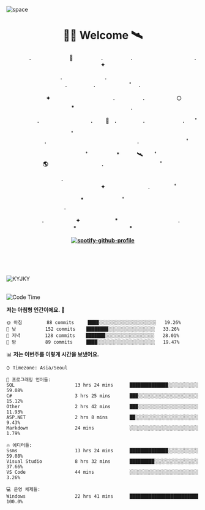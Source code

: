 ![space](https://user-images.githubusercontent.com/93513959/153272999-db6423b1-a80f-4b72-bf4c-7be2c9d6d328.png)



<h1 align="center">👨‍🚀 Welcome  🛰︎</h1>
<h4 align='center'>
<p align="center">　　　　.　　　　　　  　🌠　　　   　. 　　　　　.　　　　　　　　　　　  . 　　　 　       ✦     </p>
<p align="center">.　　　　　　　　.　　  　　　　  　 　　　　　　　　　　　.　　　　　.　　　　   　 ﾟ             　.        </p>
<p align="center">　　　　✦　　　　　  　　　　    　. 　　　　　.　　　　　　🌕　*　　　　　　　　　　  . 　　　 　            </p>
<p align="center">　　  　         　　. 　　　　   　 　　　.     　   　🚀　.　　　　　.　　　   　　　 .             　 ﾟ   </p>
<p align="center">　　ﾟ　　　　　　　　  　　　　   　 　　　　.　　　　　　　　　　　　　　　　　.   　　　            　  　　　ﾟ</p>
<p align="center"> 　　　　　　　ﾟ　　　 　　*　　   🛰︎　 　ﾟ　　　　🌎　　　　　　　　　　.　　　　　　　   　　  ﾟ          　   </p>
<p align="center">.　　　　　　　　　　  　　　　   　 　　　　　　　　　　　　 ✦　　　　　　　　.　   　　             ﾟ　  　　   </p>
<p align="center">　　　*　　　　　　  　ﾟ　　   　 　　　　.　　　　　　　　　　　　　　　　   　　            　  　　            </p>
<p align="center">　　　.　　　　　　✦  　　　　　   *　 　　　　　　　　　　.　　　　　　　*　　　　　   　              　  　*　  </p>

[![spotify-github-profile](https://spotify-github-profile.vercel.app/api/view?uid=316vepr7x7ia45xvcuqyysvtmpfe&cover_image=true&theme=novatorem&bar_color=37bac3&bar_color_cover=false)](https://spotify-github-profile.vercel.app/api/view?uid=316vepr7x7ia45xvcuqyysvtmpfe&redirect=true)

</h4>

<br>
<br>
<br>

<p align="left"><img src="https://github-readme-stats.vercel.app/api/top-langs?username=KYJKY&show_icons=true&locale=en&layout=compact&theme=radical" alt="KYJKY" />
<!--<img src="https://github-readme-stats.vercel.app/api?username=KYJKY&show_icons=true&locale=en&theme=radical" alt="KYJKY" />--> <br><br></p>

<!--START_SECTION:waka-->
![Code Time](http://img.shields.io/badge/Code%20Time-908%20hrs%202%20mins-blue)

**저는 아침형 인간이에요. 🐤** 

```text
🌞 아침         88 commits     ████░░░░░░░░░░░░░░░░░░░░░   19.26% 
🌆 낮　         152 commits    ████████░░░░░░░░░░░░░░░░░   33.26% 
🌃 저녁         128 commits    ███████░░░░░░░░░░░░░░░░░░   28.01% 
🌙 밤　         89 commits     ████░░░░░░░░░░░░░░░░░░░░░   19.47%

```


📊 **저는 이번주를 이렇게 시간을 보냈어요.** 

```text
⌚︎ Timezone: Asia/Seoul

💬 프로그래밍 언어들: 
SQL                      13 hrs 24 mins      ██████████████░░░░░░░░░░░   59.08% 
C#                       3 hrs 25 mins       ███░░░░░░░░░░░░░░░░░░░░░░   15.12% 
Other                    2 hrs 42 mins       ███░░░░░░░░░░░░░░░░░░░░░░   11.93% 
ASP.NET                  2 hrs 8 mins        ██░░░░░░░░░░░░░░░░░░░░░░░   9.43% 
Markdown                 24 mins             ░░░░░░░░░░░░░░░░░░░░░░░░░   1.79%

🔥 에디터들: 
Ssms                     13 hrs 24 mins      ██████████████░░░░░░░░░░░   59.08% 
Visual Studio            8 hrs 32 mins       █████████░░░░░░░░░░░░░░░░   37.66% 
VS Code                  44 mins             ░░░░░░░░░░░░░░░░░░░░░░░░░   3.26%

💻 운영 체제들: 
Windows                  22 hrs 41 mins      █████████████████████████   100.0%

```


<!--END_SECTION:waka-->
